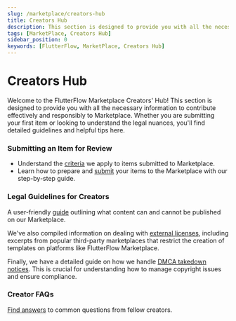 ```yaml
---
slug: /marketplace/creators-hub
title: Creators Hub
description: This section is designed to provide you with all the necessary information to contribute effectively and responsibly to Marketplace.
tags: [MarketPlace, Creators Hub]
sidebar_position: 0
keywords: [FlutterFlow, MarketPlace, Creators Hub]
---
```


# Creators Hub
Welcome to the FlutterFlow Marketplace Creators' Hub! This section is designed to provide you with all the necessary information to contribute effectively and responsibly to Marketplace. Whether you are submitting your first item or looking to understand the legal nuances, you'll find detailed guidelines and helpful tips here.

### **Submitting an Item for Review**
- Understand the [criteria](docs/marketplace/creators-hub/submission-criteria.md) we apply to items submitted to Marketplace.
- Learn how to prepare and [submit](submit-item-for-review.md) your items to the Marketplace with our step-by-step guide.

### **Legal Guidelines for Creators**

A user-friendly [guide](legal-guidelines-for-creators.md) outlining what content can and cannot be published on our Marketplace.

We've also compiled information on dealing with [external licenses](navigating-external-licenses.md), including excerpts from popular third-party marketplaces that restrict the creation of templates on platforms like FlutterFlow Marketplace.

Finally, we have a detailed guide on how we handle [DMCA takedown notices](copyright-dmca-process.md). This is crucial for understanding how to manage copyright issues and ensure compliance.

### Creator FAQs

[Find answers](creator-faqs.md) to common questions from fellow creators.